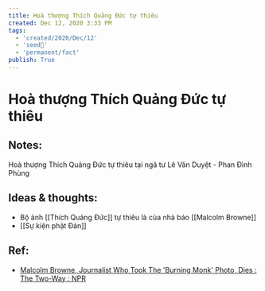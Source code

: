 ```yaml
---
title: Hoà thượng Thích Quảng Đức tự thiêu
created: Dec 12, 2020 3:33 PM
tags:
  - 'created/2020/Dec/12'
  - 'seed🥜'
  - 'permanent/fact'
publish: True
---
```

# Hoà thượng Thích Quảng Đức tự thiêu

## Notes:
Hoà thượng Thích Quảng Đức tự thiêu tại ngã tư Lê Văn Duyệt - Phan Đình Phùng

## Ideas & thoughts:
- Bộ ảnh [[Thích Quảng Đức]] tự thiêu là của nhà báo [[Malcolm Browne]]
- [[Sự kiện phật Đản]]

## Ref:
- [Malcolm Browne, Journalist Who Took The 'Burning Monk' Photo, Dies : The Two-Way : NPR](https://www.npr.org/sections/thetwo-way/2012/08/28/160186991/malcolm-browne-journalist-who-took-the-burning-monk-photo-dies)